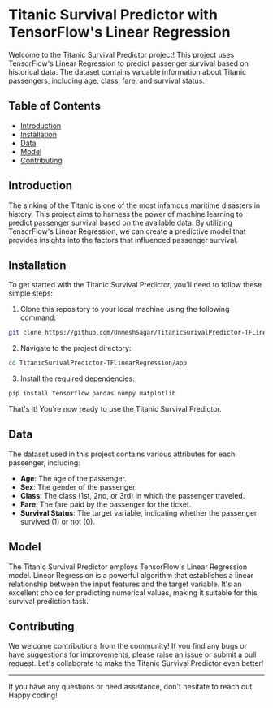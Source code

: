 # Titanic Survival Predictor with TensorFlow's Linear Regression

Welcome to the Titanic Survival Predictor project! This project uses TensorFlow's Linear Regression to predict passenger survival based on historical data. The dataset contains valuable information about Titanic passengers, including age, class, fare, and survival status.

## Table of Contents

- [Introduction](#introduction)
- [Installation](#installation)
- [Data](#data)
- [Model](#model)
- [Contributing](#contributing)

## Introduction

The sinking of the Titanic is one of the most infamous maritime disasters in history. This project aims to harness the power of machine learning to predict passenger survival based on the available data. By utilizing TensorFlow's Linear Regression, we can create a predictive model that provides insights into the factors that influenced passenger survival.

## Installation

To get started with the Titanic Survival Predictor, you'll need to follow these simple steps:

1. Clone this repository to your local machine using the following command:

```bash
git clone https://github.com/UnmeshSagar/TitanicSurivalPredictor-TFLinearRegression.git
```

2. Navigate to the project directory:

```bash
cd TitanicSurivalPredictor-TFLinearRegression/app
```

3. Install the required dependencies:

```bash
pip install tensorflow pandas numpy matplotlib
```

That's it! You're now ready to use the Titanic Survival Predictor.


## Data

The dataset used in this project contains various attributes for each passenger, including:

- **Age**: The age of the passenger.
- **Sex**: The gender of the passenger.
- **Class**: The class (1st, 2nd, or 3rd) in which the passenger traveled.
- **Fare**: The fare paid by the passenger for the ticket.
- **Survival Status**: The target variable, indicating whether the passenger survived (1) or not (0).


## Model

The Titanic Survival Predictor employs TensorFlow's Linear Regression model. Linear Regression is a powerful algorithm that establishes a linear relationship between the input features and the target variable. It's an excellent choice for predicting numerical values, making it suitable for this survival prediction task.


## Contributing

We welcome contributions from the community! If you find any bugs or have suggestions for improvements, please raise an issue or submit a pull request. Let's collaborate to make the Titanic Survival Predictor even better!


---

If you have any questions or need assistance, don't hesitate to reach out. Happy coding! 
